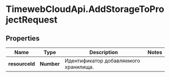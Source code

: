 # TimewebCloudApi.AddStorageToProjectRequest

## Properties

Name | Type | Description | Notes
------------ | ------------- | ------------- | -------------
**resourceId** | **Number** | Идентификатор добавляемого хранилища. | 


